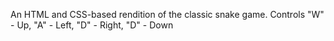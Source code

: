 An HTML and CSS-based rendition of the classic snake game.
Controls "W" - Up, "A" - Left, "D" - Right, "D" - Down

